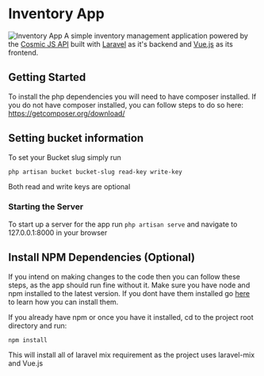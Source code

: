 # Inventory App
![Inventory App](https://cosmicjs.com/uploads/3ecb9f80-396d-11e7-8b8c-299270efeba9-inventory-app.png)
A simple inventory management application powered by the [Cosmic JS API](https://cosmicjs.com) built with [Laravel](http://laravel.com) as it's backend and [Vue.js](http://vuejs.org) as its frontend.

## Getting Started
To install the php dependencies you will need to have composer installed.  If you do not have composer installed, you can follow steps to do so here: https://getcomposer.org/download/

## Setting bucket information
To set your Bucket slug simply run
```
php artisan bucket bucket-slug read-key write-key
```
Both read and write keys are optional

### Starting the Server
To start up a server for the app run `php artisan serve` and navigate to 127.0.0.1:8000 in your browser

## Install NPM Dependencies (Optional)
If you intend on making changes to the code then  you can follow these steps, as the app should run fine without it.
Make sure you have node and npm installed to the latest version. 
If you dont have them installed go [here](https://docs.npmjs.com/getting-started/installing-node) to learn how you can install them.

If you already have npm or once you have it installed, cd to the project root directory and run:
```
npm install
```
This will install all of laravel mix requirement as the project uses laravel-mix and Vue.js 
